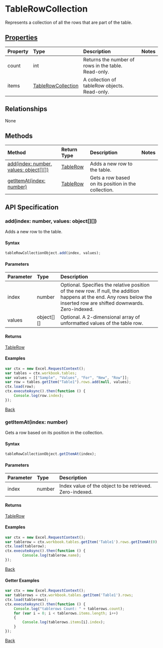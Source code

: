 # TableRowCollection

Represents a collection of all the rows that are part of the table.

## [Properties](#getter-examples)
| Property       | Type    |Description|Notes |
|:---------------|:--------|:----------|:-----|
|count|int|Returns the number of rows in the table. Read-only.||
|items|[TableRowCollection](tablerowcollection.md)|A collection of tableRow objects. Read-only.||

## Relationships
None


## Methods

| Method           | Return Type    |Description|Notes |
|:---------------|:--------|:----------|:-----|
|[add(index: number, values: object[][])](#addindex-number-values-object)|[TableRow](tablerow.md)|Adds a new row to the table.||
|[getItemAt(index: number)](#getitematindex-number)|[TableRow](tablerow.md)|Gets a row based on its position in the collection.||

## API Specification

### add(index: number, values: object[][])
Adds a new row to the table.

#### Syntax
```js
tableRowCollectionObject.add(index, values);
```

#### Parameters
| Parameter       | Type    |Description|
|:---------------|:--------|:----------|
|index|number|Optional. Specifies the relative position of the new row. If null, the addition happens at the end. Any rows below the inserted row are shifted downwards. Zero-indexed.|
|values|object[][]|Optional. A 2-dimensional array of unformatted values of the table row.|

#### Returns
[TableRow](tablerow.md)

#### Examples

```js
var ctx = new Excel.RequestContext();
var tables = ctx.workbook.tables;
var values = [["Sample", "Values", "For", "New", "Row"]];
var row = tables.getItem("Table1").rows.add(null, values);
ctx.load(row);
ctx.executeAsync().then(function () {
	Console.log(row.index);
});
```

[Back](#methods)

### getItemAt(index: number)
Gets a row based on its position in the collection.

#### Syntax
```js
tableRowCollectionObject.getItemAt(index);
```

#### Parameters
| Parameter       | Type    |Description|
|:---------------|:--------|:----------|
|index|number|Index value of the object to be retrieved. Zero-indexed.|

#### Returns
[TableRow](tablerow.md)

#### Examples

```js
var ctx = new Excel.RequestContext();
var tablerow = ctx.workbook.tables.getItem('Table1').rows.getItemAt(0);
ctx.load(tablerow);
ctx.executeAsync().then(function () {
		Console.log(tablerow.name);
});
```

[Back](#methods)

#### Getter Examples

```js
var ctx = new Excel.RequestContext();
var tablerows = ctx.workbook.tables.getItem('Table1').rows;
ctx.load(tablerows);
ctx.executeAsync().then(function () {
	Console.log("tablerows Count: " + tablerows.count);
	for (var i = 0; i < tablerows.items.length; i++)
	{
		Console.log(tablerows.items[i].index);
	}
});
```
[Back](#properties)
